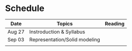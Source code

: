 # Schedule

| Date | Topics | Reading  |
|-|-|-|
| Aug 27  | Instroduction & Syllabus  |  | 
| Sep 03  | Representation/Solid modeling |  |
|  |  |  |
